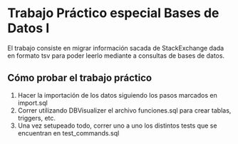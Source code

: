 # Trabajo Práctico especial Bases de Datos I

El trabajo consiste en migrar información sacada de StackExchange dada en formato tsv para poder leerlo mediante a consultas de bases de datos.

## Cómo probar el trabajo práctico

1) Hacer la importación de los datos siguiendo los pasos marcados en import.sql
2) Correr utilizando DBVisualizer el archivo funciones.sql para crear tablas, triggers, etc.
3) Una vez setupeado todo, correr uno a uno los distintos tests que se encuentran en test_commands.sql
